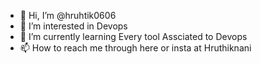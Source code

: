 - 👋 Hi, I’m @hruhtik0606
- 👀 I’m interested in Devops
- 🌱 I’m currently learning Every tool Assciated to Devops
- 📫 How to reach me through here or insta at Hruthiknani

<!---
hruhtik0606/hruhtik0606 is a ✨ special ✨ repository because its `README.md` (this file) appears on your GitHub profile.
You can click the Preview link to take a look at your changes.
--->
